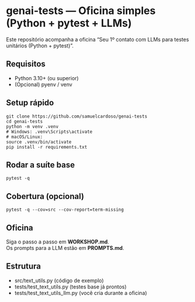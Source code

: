 # genai-tests — Oficina simples (Python + pytest + LLMs)

Este repositório acompanha a oficina “Seu 1º contato com LLMs para testes unitários (Python + pytest)”.

## Requisitos
- Python 3.10+ (ou superior)
- (Opcional) pyenv / venv

## Setup rápido
    git clone https://github.com/samuelcardoso/genai-tests
    cd genai-tests
    python -m venv .venv
    # Windows: .venv\Scripts\activate
    # macOS/Linux:
    source .venv/bin/activate
    pip install -r requirements.txt

## Rodar a suíte base
    pytest -q

## Cobertura (opcional)
    pytest -q --cov=src --cov-report=term-missing

## Oficina
Siga o passo a passo em **WORKSHOP.md**.  
Os prompts para a LLM estão em **PROMPTS.md**.

## Estrutura
- src/text_utils.py            (código de exemplo)
- tests/test_text_utils.py     (testes base já prontos)
- tests/test_text_utils_llm.py (você cria durante a oficina)
